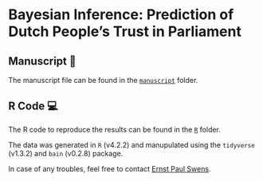 # Bayesian Inference: Prediction of Dutch People’s Trust in Parliament

## Manuscript :notebook:
The manuscript file can be found in the [`manuscript`](/manuscript/) folder.

## R Code :computer:
The R code to reproduce the results can be found in the [`R`](/R/) folder.

The data was generated in `R` (v4.2.2) and manupulated using the `tidyverse` (v1.3.2) and `bain` (v0.2.8) package. 

In case of any troubles, feel free to contact [Ernst Paul Swens](mailto:epswens@gmail.com).

